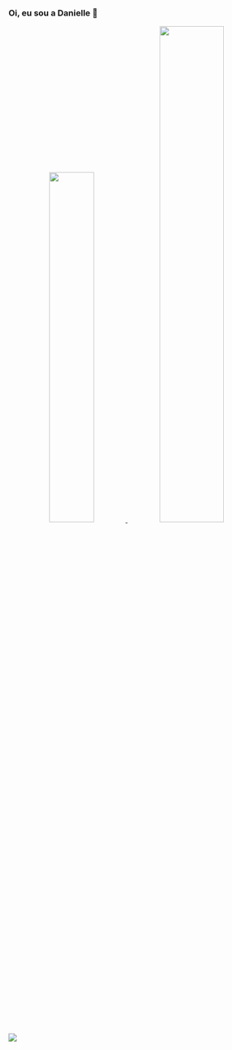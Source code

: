 ### Oi, eu sou a Danielle 👋

<div align="center">
  <a href="https://github.com/daniellegmrs">
 <img width="42%" src="https://github-readme-stats.vercel.app/api?username=daniellegmrs&show_icons=true&theme=calm&include_all_commits=true&count_private=true"/>
 <img width="50%" src="https://github-readme-stats.vercel.app/api/top-langs/?username=daniellegmrs&layout=compact&langs_count=7&theme=calm"/>
    </div>
  
  ##
 
<div> 
  <a href="https://www.linkedin.com/in/danielle-guimaraes-" target="_blank"><img src="https://img.shields.io/badge/-LinkedIn-%230077B5?style=for-the-badge&logo=linkedin&logoColor=white" target="_blank"></a> 
 
</div>
